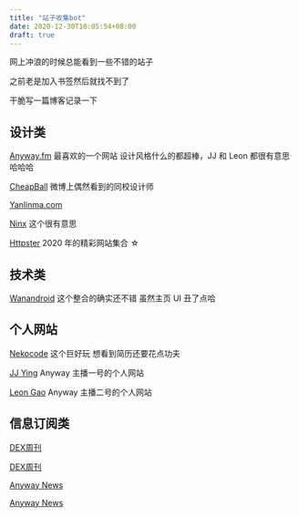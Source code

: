 ```yaml
---
title: "站子收集bot"
date: 2020-12-30T10:05:54+08:00
draft: true
---
```


网上冲浪的时候总能看到一些不错的站子

之前老是加入书签然后就找不到了

干脆写一篇博客记录一下

<!--more-->

## 设计类

[Anyway.fm](https://anyway.fm/) 最喜欢的一个网站 设计风格什么的都超棒，JJ 和 Leon 都很有意思哈哈哈

[CheapBall](https://pengyunqicheapball.myportfolio.com/) 微博上偶然看到的同校设计师

[Yanlinma.com](https://www.yanlinma.com/ninx/) 

[Ninx](https://www.yanlinma.com/ninx/) 这个很有意思

[Httpster](https://httpster.net/2020/dec/) 2020 年的精彩网站集合 ☆

## 技术类

[Wanandroid](https://www.wanandroid.com/index) 这个整合的确实还不错 虽然主页 UI 丑了点哈

## 个人网站

[Nekocode](https://nekocode.cn/) 这个巨好玩 想看到简历还要花点功夫

[JJ Ying](http://iconmoon.com/) Anyway 主播一号的个人网站

[Leon Gao](http://leongao.com/) Anyway 主播二号的个人网站

## 信息订阅类

[DEX周刊](https://dexgroup.substack.com/)

[DEX周刊](https://dexgroup.substack.com/)

[Anyway News](https://anyway.fm/news.php)

[Anyway News](https://anyway.fm/news.php)


